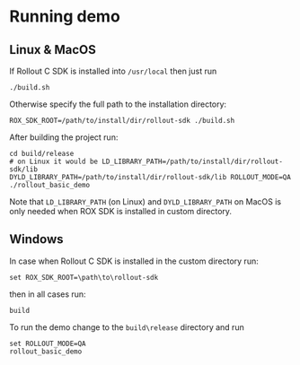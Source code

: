 # Running demo

## Linux & MacOS

If Rollout C SDK is installed into `/usr/local` then just run

```
./build.sh
```

Otherwise specify the full path to the installation directory:

```
ROX_SDK_ROOT=/path/to/install/dir/rollout-sdk ./build.sh
```

After building the project run:

```
cd build/release
# on Linux it would be LD_LIBRARY_PATH=/path/to/install/dir/rollout-sdk/lib
DYLD_LIBRARY_PATH=/path/to/install/dir/rollout-sdk/lib ROLLOUT_MODE=QA ./rollout_basic_demo
```

Note that `LD_LIBRARY_PATH` (on Linux) and `DYLD_LIBRARY_PATH` on MacOS is only needed when 
ROX SDK is installed in custom directory.

## Windows

In case when Rollout C SDK is installed in the custom directory run:

```
set ROX_SDK_ROOT=\path\to\rollout-sdk
```

then in all cases run:

```
build
```

To run the demo change to the `build\release` directory and run 

```
set ROLLOUT_MODE=QA
rollout_basic_demo
```